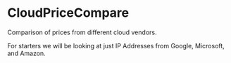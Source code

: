 # CloudPriceCompare
Comparison of prices from different cloud vendors.

For starters we will be looking at just IP Addresses from Google, Microsoft, and Amazon.
